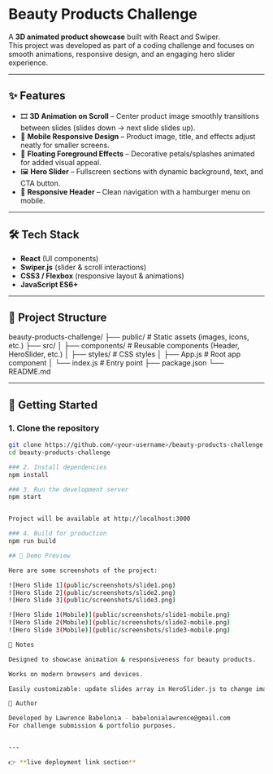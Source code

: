 # Beauty Products Challenge

A **3D animated product showcase** built with React and Swiper.  
This project was developed as part of a coding challenge and focuses on smooth animations, responsive design, and an engaging hero slider experience.

---

## ✨ Features
- 🎞️ **3D Animation on Scroll** – Center product image smoothly transitions between slides (slides down → next slide slides up).  
- 📱 **Mobile Responsive Design** – Product image, title, and effects adjust neatly for smaller screens.  
- 🎨 **Floating Foreground Effects** – Decorative petals/splashes animated for added visual appeal.  
- 🖼️ **Hero Slider** – Fullscreen sections with dynamic background, text, and CTA button.  
- 🍔 **Responsive Header** – Clean navigation with a hamburger menu on mobile.  

---

## 🛠️ Tech Stack
- **React** (UI components)  
- **Swiper.js** (slider & scroll interactions)  
- **CSS3 / Flexbox** (responsive layout & animations)  
- **JavaScript ES6+**  

---

## 📂 Project Structure
beauty-products-challenge/
├── public/ # Static assets (images, icons, etc.)
├── src/
│ ├── components/ # Reusable components (Header, HeroSlider, etc.)
│ ├── styles/ # CSS styles
│ ├── App.js # Root app component
│ └── index.js # Entry point
├── package.json
└── README.md

---

## 🚀 Getting Started

### 1. Clone the repository
```bash
git clone https://github.com/<your-username>/beauty-products-challenge.git
cd beauty-products-challenge

### 2. Install dependencies
npm install

### 3. Run the development server
npm start


Project will be available at http://localhost:3000

### 4. Build for production
npm run build

## 📸 Demo Preview

Here are some screenshots of the project:

![Hero Slide 1](public/screenshots/slide1.png)
![Hero Slide 2](public/screenshots/slide2.png)
![Hero Slide 3](public/screenshots/slide3.png)

![Hero Slide 1(Mobile)](public/screenshots/slide1-mobile.png)
![Hero Slide 2(Mobile)](public/screenshots/slide2-mobile.png)
![Hero Slide 3(Mobile)](public/screenshots/slide3-mobile.png)

📌 Notes

Designed to showcase animation & responsiveness for beauty products.

Works on modern browsers and devices.

Easily customizable: update slides array in HeroSlider.js to change images/text.

👤 Author

Developed by Lawrence Babelonia - babelonialawrence@gmail.com
For challenge submission & portfolio purposes.


---

👉 **live deployment link section** 